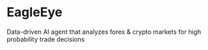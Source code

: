 # EagleEye
Data-driven AI agent that analyzes forex &amp; crypto markets for high probability trade decisions

